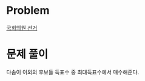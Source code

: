 # Problem
[국회의원 선거](https://www.acmicpc.net/problem/1417)
   
# 문제 풀이
다솜이 이외의 후보들 득표수 중 최대득표수에서 매수해준다.   